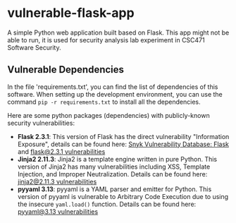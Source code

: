 # vulnerable-flask-app
A simple Python web application built based on Flask. This app might not be able to run, it is used for security analysis lab experiment in CSC471 Software Security.

## Vulnerable Dependencies
In the file 'requirements.txt', you can find the list of dependencies of this software. When setting up the development environment, you can use the command `pip -r requirements.txt` to install all the dependencies.

Here are some python packages (dependencies) with publicly-known security vulnerabilities:
- **Flask 2.3.1**: This version of Flask has the direct vulnerability "Information Exposure", details can be found here: [Snyk Vulnerability Database: Flask](https://security.snyk.io/package/pip/flask) and [flask@2.3.1 vulnerabilities](https://security.snyk.io/package/pip/flask/2.3.1)
- **Jinja2 2.11.3**: Jinja2 is a template engine written in pure Python. This version of Jinja2 has many vulnerabilities including XSS, Template Injection, and Improper Neutralization. Details can be found here: [jinja2@2.11.3 vulnerabilities](https://security.snyk.io/package/pip/jinja2/2.11.3)
- **pyyaml 3.13**: pyyaml is a YAML parser and emitter for Python. This version of pyyaml is vulnerable to Arbitrary Code Execution due to using the insecure `yaml.load()` function. Details can be found here: [pyyaml@3.13 vulnerabilities](https://security.snyk.io/package/pip/pyyaml/3.13)